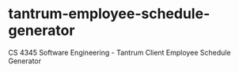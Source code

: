 # tantrum-employee-schedule-generator
CS 4345 Software Engineering - Tantrum Client Employee Schedule Generator
